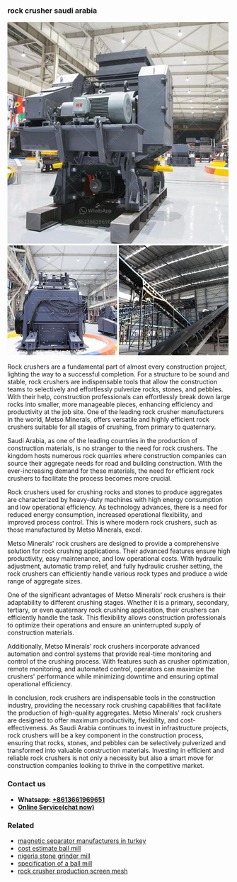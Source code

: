 <h3>rock crusher saudi arabia</h3><img src='1708498283.jpg' alt=''><p>Rock crushers are a fundamental part of almost every construction project, lighting the way to a successful completion. For a structure to be sound and stable, rock crushers are indispensable tools that allow the construction teams to selectively and effortlessly pulverize rocks, stones, and pebbles. With their help, construction professionals can effortlessly break down large rocks into smaller, more manageable pieces, enhancing efficiency and productivity at the job site. One of the leading rock crusher manufacturers in the world, Metso Minerals, offers versatile and highly efficient rock crushers suitable for all stages of crushing, from primary to quaternary.</p><p>Saudi Arabia, as one of the leading countries in the production of construction materials, is no stranger to the need for rock crushers. The kingdom hosts numerous rock quarries where construction companies can source their aggregate needs for road and building construction. With the ever-increasing demand for these materials, the need for efficient rock crushers to facilitate the process becomes more crucial.</p><p>Rock crushers used for crushing rocks and stones to produce aggregates are characterized by heavy-duty machines with high energy consumption and low operational efficiency. As technology advances, there is a need for reduced energy consumption, increased operational flexibility, and improved process control. This is where modern rock crushers, such as those manufactured by Metso Minerals, excel.</p><p>Metso Minerals' rock crushers are designed to provide a comprehensive solution for rock crushing applications. Their advanced features ensure high productivity, easy maintenance, and low operational costs. With hydraulic adjustment, automatic tramp relief, and fully hydraulic crusher setting, the rock crushers can efficiently handle various rock types and produce a wide range of aggregate sizes.</p><p>One of the significant advantages of Metso Minerals' rock crushers is their adaptability to different crushing stages. Whether it is a primary, secondary, tertiary, or even quaternary rock crushing application, their crushers can efficiently handle the task. This flexibility allows construction professionals to optimize their operations and ensure an uninterrupted supply of construction materials.</p><p>Additionally, Metso Minerals' rock crushers incorporate advanced automation and control systems that provide real-time monitoring and control of the crushing process. With features such as crusher optimization, remote monitoring, and automated control, operators can maximize the crushers' performance while minimizing downtime and ensuring optimal operational efficiency.</p><p>In conclusion, rock crushers are indispensable tools in the construction industry, providing the necessary rock crushing capabilities that facilitate the production of high-quality aggregates. Metso Minerals' rock crushers are designed to offer maximum productivity, flexibility, and cost-effectiveness. As Saudi Arabia continues to invest in infrastructure projects, rock crushers will be a key component in the construction process, ensuring that rocks, stones, and pebbles can be selectively pulverized and transformed into valuable construction materials. Investing in efficient and reliable rock crushers is not only a necessity but also a smart move for construction companies looking to thrive in the competitive market.</p><h3>Contact us</h3><ul><li><strong>Whatsapp:&nbsp;<a href="https://wa.me/8613661969651">+8613661969651</a></strong></li><li><a href="https://swt.shibang-china.com/?git&amp;zhl&amp;rock crusher saudi arabia"><strong>Online Service(chat now)</strong></a></li></ul><h3>Related</h3><ul><li><a href='magnetic separator manufacturers in turkey.md'>magnetic separator manufacturers in turkey</a></li><li><a href='cost estimate ball mill.md'>cost estimate ball mill</a></li><li><a href='nigeria stone grinder mill.md'>nigeria stone grinder mill</a></li><li><a href='specification of a ball mill.md'>specification of a ball mill</a></li><li><a href='rock crusher production screen mesh.md'>rock crusher production screen mesh</a></li></ul>